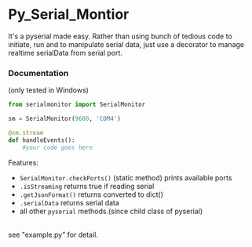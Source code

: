 # Py_Serial_Montior
It's a pyserial made easy. Rather than using bunch of tedious code to initiate, run and to manipulate serial data, just use a decorator to manage realtime serialData from serial port.<br/>

### Documentation
(only tested in Windows)
```python
from serialmonitor import SerialMonitor

sm = SerialMonitor(9600, 'COM4')

@sm.stream
def handleEvents():
    #your code goes here
```
Features:
- `SerialMonitor.checkPorts()` (static method) prints available ports
- `.isStreaming` returns true if reading serial
- `.getJsonFormat()` returns converted to dict()
- `.serialData` returns serial data
- all other `pyserial` methods.(since child class of pyserial)
<br>
see "example.py" for detail.

